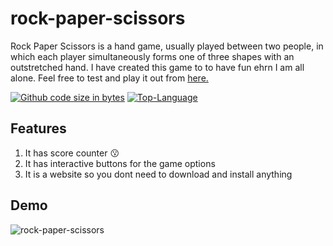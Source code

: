 # rock-paper-scissors
Rock Paper Scissors is a hand game, usually played between two people, in which each player simultaneously forms one of three shapes with an outstretched hand.
I have created this game to to have fun ehrn I am all alone. Feel free to test and play it out from [here.](https://gweryf.github.io/rock-paper-scissors/)

[![Github code size in bytes](https://img.shields.io/github/languages/code-size/gweryf/rock-paper-scissors)](https://github.com/gweryf/rock-paper-scissors)
[![Top-Language](https://img.shields.io/github/languages/top/gweryf/rock-paper-scissors)](https://github.com/gweryf/rock-paper-scissors)

## Features
1. It has score counter 😗
2. It has interactive buttons for the game options
3. It is a website so you dont need to download and install anything

## Demo
![rock-paper-scissors](https://user-images.githubusercontent.com/105338002/180651682-ad7f8a69-0b2f-4d89-93d5-a7be1369f6e9.gif)
